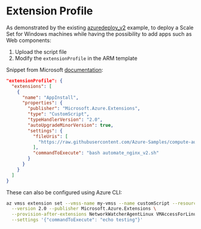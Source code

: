 # Extension Profile

As demonstrated by the existing [azuredeploy_v2](https://github.com/Azure-Samples/compute-automation-configurations/blob/master/scale_sets/azuredeploy_v2.json) example, to deploy a Scale Set for Windows machines while having the possibility to add apps such as Web components:

1. Upload the script file
2. Modify the `extensionProfile` in the ARM template

Snippet from Microsoft [documentation](https://docs.microsoft.com/en-us/azure/virtual-machine-scale-sets/tutorial-install-apps-template):

```json
"extensionProfile": {
  "extensions": [
    {
      "name": "AppInstall",
      "properties": {
        "publisher": "Microsoft.Azure.Extensions",
        "type": "CustomScript",
        "typeHandlerVersion": "2.0",
        "autoUpgradeMinorVersion": true,
        "settings": {
          "fileUris": [
            "https://raw.githubusercontent.com/Azure-Samples/compute-automation-configurations/master/automate_nginx_v2.sh"
          ],
          "commandToExecute": "bash automate_nginx_v2.sh"
        }
      }
    }
  ]
}
```

These can also be configured using Azure CLI:

```sh
az vmss extension set --vmss-name my-vmss --name customScript --resource-group my-group \
  --version 2.0 --publisher Microsoft.Azure.Extensions \
  --provision-after-extensions NetworkWatcherAgentLinux VMAccessForLinux  \
  --settings '{"commandToExecute": "echo testing"}'
```